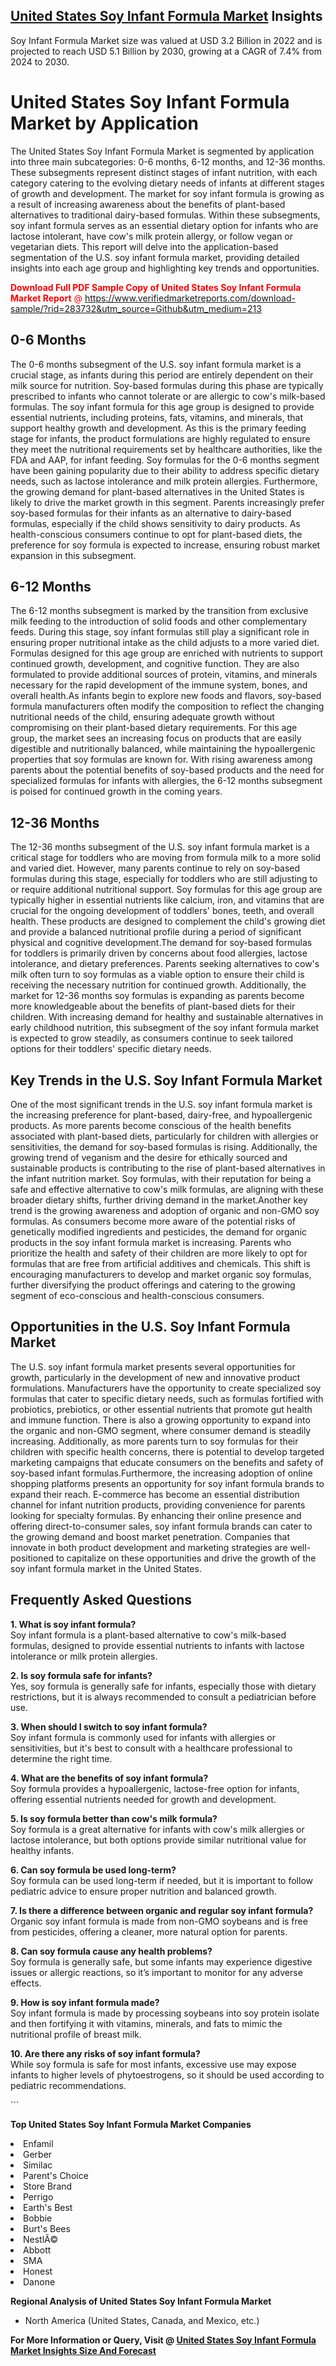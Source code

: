 <h2><a href="https://www.verifiedmarketreports.com/download-sample/?rid=283732&amp;utm_source=Github&amp;utm_medium=213" target="_blank">United States Soy Infant Formula Market</a> Insights</h2><p>Soy Infant Formula Market size was valued at USD 3.2 Billion in 2022 and is projected to reach USD 5.1 Billion by 2030, growing at a CAGR of 7.4% from 2024 to 2030.</p><p><h1>United States Soy Infant Formula Market by Application</h1><p>The United States Soy Infant Formula Market is segmented by application into three main subcategories: 0-6 months, 6-12 months, and 12-36 months. These subsegments represent distinct stages of infant nutrition, with each category catering to the evolving dietary needs of infants at different stages of growth and development. The market for soy infant formula is growing as a result of increasing awareness about the benefits of plant-based alternatives to traditional dairy-based formulas. Within these subsegments, soy infant formula serves as an essential dietary option for infants who are lactose intolerant, have cow's milk protein allergy, or follow vegan or vegetarian diets. This report will delve into the application-based segmentation of the U.S. soy infant formula market, providing detailed insights into each age group and highlighting key trends and opportunities.<p><span class=""><span style="color: #ff0000;"><strong>Download Full PDF Sample Copy of United States Soy Infant Formula Market Report</strong> @ </span><a href="https://www.verifiedmarketreports.com/download-sample/?rid=283732&amp;utm_source=Github&amp;utm_medium=213" target="_blank">https://www.verifiedmarketreports.com/download-sample/?rid=283732&amp;utm_source=Github&amp;utm_medium=213</a></span></p></p><h2>0-6 Months</h2><p>The 0-6 months subsegment of the U.S. soy infant formula market is a crucial stage, as infants during this period are entirely dependent on their milk source for nutrition. Soy-based formulas during this phase are typically prescribed to infants who cannot tolerate or are allergic to cow's milk-based formulas. The soy infant formula for this age group is designed to provide essential nutrients, including proteins, fats, vitamins, and minerals, that support healthy growth and development. As this is the primary feeding stage for infants, the product formulations are highly regulated to ensure they meet the nutritional requirements set by healthcare authorities, like the FDA and AAP, for infant feeding. Soy formulas for the 0-6 months segment have been gaining popularity due to their ability to address specific dietary needs, such as lactose intolerance and milk protein allergies. Furthermore, the growing demand for plant-based alternatives in the United States is likely to drive the market growth in this segment. Parents increasingly prefer soy-based formulas for their infants as an alternative to dairy-based formulas, especially if the child shows sensitivity to dairy products. As health-conscious consumers continue to opt for plant-based diets, the preference for soy formula is expected to increase, ensuring robust market expansion in this subsegment.<h2>6-12 Months</h2><p>The 6-12 months subsegment is marked by the transition from exclusive milk feeding to the introduction of solid foods and other complementary feeds. During this stage, soy infant formulas still play a significant role in ensuring proper nutritional intake as the child adjusts to a more varied diet. Formulas designed for this age group are enriched with nutrients to support continued growth, development, and cognitive function. They are also formulated to provide additional sources of protein, vitamins, and minerals necessary for the rapid development of the immune system, bones, and overall health.As infants begin to explore new foods and flavors, soy-based formula manufacturers often modify the composition to reflect the changing nutritional needs of the child, ensuring adequate growth without compromising on their plant-based dietary requirements. For this age group, the market sees an increasing focus on products that are easily digestible and nutritionally balanced, while maintaining the hypoallergenic properties that soy formulas are known for. With rising awareness among parents about the potential benefits of soy-based products and the need for specialized formulas for infants with allergies, the 6-12 months subsegment is poised for continued growth in the coming years.<h2>12-36 Months</h2><p>The 12-36 months subsegment of the U.S. soy infant formula market is a critical stage for toddlers who are moving from formula milk to a more solid and varied diet. However, many parents continue to rely on soy-based formulas during this stage, especially for toddlers who are still adjusting to or require additional nutritional support. Soy formulas for this age group are typically higher in essential nutrients like calcium, iron, and vitamins that are crucial for the ongoing development of toddlers' bones, teeth, and overall health. These products are designed to complement the child's growing diet and provide a balanced nutritional profile during a period of significant physical and cognitive development.The demand for soy-based formulas for toddlers is primarily driven by concerns about food allergies, lactose intolerance, and dietary preferences. Parents seeking alternatives to cow's milk often turn to soy formulas as a viable option to ensure their child is receiving the necessary nutrition for continued growth. Additionally, the market for 12-36 months soy formulas is expanding as parents become more knowledgeable about the benefits of plant-based diets for their children. With increasing demand for healthy and sustainable alternatives in early childhood nutrition, this subsegment of the soy infant formula market is expected to grow steadily, as consumers continue to seek tailored options for their toddlers' specific dietary needs.<h2>Key Trends in the U.S. Soy Infant Formula Market</h2><p>One of the most significant trends in the U.S. soy infant formula market is the increasing preference for plant-based, dairy-free, and hypoallergenic products. As more parents become conscious of the health benefits associated with plant-based diets, particularly for children with allergies or sensitivities, the demand for soy-based formulas is rising. Additionally, the growing trend of veganism and the desire for ethically sourced and sustainable products is contributing to the rise of plant-based alternatives in the infant nutrition market. Soy formulas, with their reputation for being a safe and effective alternative to cow's milk formulas, are aligning with these broader dietary shifts, further driving demand in the market.Another key trend is the growing awareness and adoption of organic and non-GMO soy formulas. As consumers become more aware of the potential risks of genetically modified ingredients and pesticides, the demand for organic products in the soy infant formula market is increasing. Parents who prioritize the health and safety of their children are more likely to opt for formulas that are free from artificial additives and chemicals. This shift is encouraging manufacturers to develop and market organic soy formulas, further diversifying the product offerings and catering to the growing segment of eco-conscious and health-conscious consumers.<h2>Opportunities in the U.S. Soy Infant Formula Market</h2><p>The U.S. soy infant formula market presents several opportunities for growth, particularly in the development of new and innovative product formulations. Manufacturers have the opportunity to create specialized soy formulas that cater to specific dietary needs, such as formulas fortified with probiotics, prebiotics, or other essential nutrients that promote gut health and immune function. There is also a growing opportunity to expand into the organic and non-GMO segment, where consumer demand is steadily increasing. Additionally, as more parents turn to soy formulas for their children with specific health concerns, there is potential to develop targeted marketing campaigns that educate consumers on the benefits and safety of soy-based infant formulas.Furthermore, the increasing adoption of online shopping platforms presents an opportunity for soy infant formula brands to expand their reach. E-commerce has become an essential distribution channel for infant nutrition products, providing convenience for parents looking for specialty formulas. By enhancing their online presence and offering direct-to-consumer sales, soy infant formula brands can cater to the growing demand and boost market penetration. Companies that innovate in both product development and marketing strategies are well-positioned to capitalize on these opportunities and drive the growth of the soy infant formula market in the United States.<h2>Frequently Asked Questions</h2><p><strong>1. What is soy infant formula?</strong><br> Soy infant formula is a plant-based alternative to cow's milk-based formulas, designed to provide essential nutrients to infants with lactose intolerance or milk protein allergies.</p><p><strong>2. Is soy formula safe for infants?</strong><br> Yes, soy formula is generally safe for infants, especially those with dietary restrictions, but it is always recommended to consult a pediatrician before use.</p><p><strong>3. When should I switch to soy infant formula?</strong><br> Soy infant formula is commonly used for infants with allergies or sensitivities, but it's best to consult with a healthcare professional to determine the right time.</p><p><strong>4. What are the benefits of soy infant formula?</strong><br> Soy formula provides a hypoallergenic, lactose-free option for infants, offering essential nutrients needed for growth and development.</p><p><strong>5. Is soy formula better than cow's milk formula?</strong><br> Soy formula is a great alternative for infants with cow's milk allergies or lactose intolerance, but both options provide similar nutritional value for healthy infants.</p><p><strong>6. Can soy formula be used long-term?</strong><br> Soy formula can be used long-term if needed, but it is important to follow pediatric advice to ensure proper nutrition and balanced growth.</p><p><strong>7. Is there a difference between organic and regular soy infant formula?</strong><br> Organic soy infant formula is made from non-GMO soybeans and is free from pesticides, offering a cleaner, more natural option for parents.</p><p><strong>8. Can soy formula cause any health problems?</strong><br> Soy formula is generally safe, but some infants may experience digestive issues or allergic reactions, so it’s important to monitor for any adverse effects.</p><p><strong>9. How is soy infant formula made?</strong><br> Soy infant formula is made by processing soybeans into soy protein isolate and then fortifying it with vitamins, minerals, and fats to mimic the nutritional profile of breast milk.</p><p><strong>10. Are there any risks of soy infant formula?</strong><br> While soy formula is safe for most infants, excessive use may expose infants to higher levels of phytoestrogens, so it should be used according to pediatric recommendations.</p>```</p><p><strong>Top United States Soy Infant Formula Market Companies</strong></p><div data-test-id=""><p><li>Enfamil</li><li> Gerber</li><li> Similac</li><li> Parent's Choice</li><li> Store Brand</li><li> Perrigo</li><li> Earth's Best</li><li> Bobbie</li><li> Burt's Bees</li><li> NestlÃ©</li><li> Abbott</li><li> SMA</li><li> Honest</li><li> Danone</li></p><div><strong>Regional Analysis of&nbsp;United States Soy Infant Formula Market</strong></div><ul><li dir="ltr"><p dir="ltr">North America&nbsp;(United States, Canada, and Mexico, etc.)</p></li></ul><p><strong>For More Information or Query, Visit @&nbsp;</strong><strong><a href="https://www.verifiedmarketreports.com/product/soy-infant-formula-market/?utm_source=Github&amp;utm_medium=213" target="_blank">United States Soy Infant Formula Market Insights Size And Forecast</a></strong></p></div>
